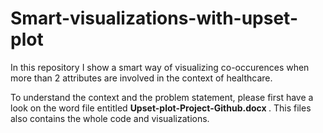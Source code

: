 # Smart-visualizations-with-upset-plot
In this repository I show a smart way of visualizing co-occurences when more than 2 attributes  are involved in the context of healthcare.

To understand the context and the problem statement, please first have a look on the word file entitled <b>Upset-plot-Project-Github.docx </b>. This files also contains the whole code and visualizations.
